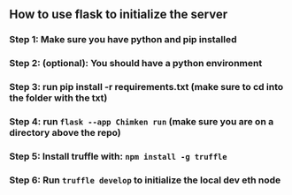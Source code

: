 ## How to use flask to initialize the server
### Step 1: Make sure you have python and pip installed
### Step 2: (optional): You should have a python environment
### Step 3: run pip install -r requirements.txt (make sure to cd into the folder with the txt)
### Step 4: run ``` flask --app Chimken run ``` (make sure you are on a directory above the repo)

### Step 5: Install truffle with: ``` npm install -g truffle ```
### Step 6: Run ``` truffle develop ``` to initialize the local dev eth node

